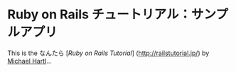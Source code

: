 # Ruby on Rails チュートリアル：サンプルアプリ

This is the なんたら
[*Ruby on Rails Tutorial*] (http://railstutorial.jp/)
by [Michael Hartl](http://micaelhartl.com/)...